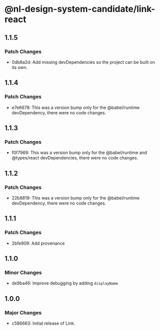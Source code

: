 # @nl-design-system-candidate/link-react

## 1.1.5

### Patch Changes

- 0db8a2d: Add missing devDependencies so the project can be built on its own.

## 1.1.4

### Patch Changes

- e7e6678: This was a version bump only for the @babel/runtime devDependency, there were no code changes.

## 1.1.3

### Patch Changes

- f0f7969: This was a version bump only for the @babel/runtime and @types/react devDependencies, there were no code changes.

## 1.1.2

### Patch Changes

- 22b8819: This was a version bump only for the @babel/runtime devDependency, there were no code changes.

## 1.1.1

### Patch Changes

- 2bfe909: Add provenance

## 1.1.0

### Minor Changes

- de9ba46: Improve debugging by adding `displayName`

## 1.0.0

### Major Changes

- c586663: Initial release of Link.
